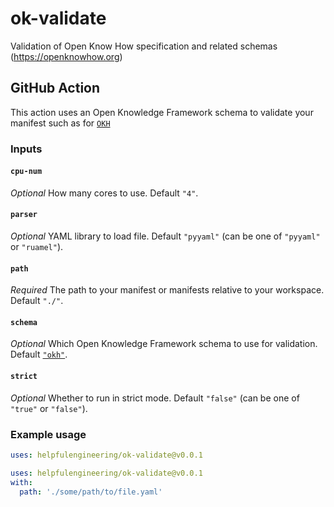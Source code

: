 # ok-validate

Validation of Open Know How specification and related schemas (https://openknowhow.org)
## GitHub Action

This action uses an Open Knowledge Framework schema to validate your manifest such as for [`OKH`](https://openknowhow.org/)

### Inputs

#### `cpu-num`

*Optional* How many cores to use. Default `"4"`.

#### `parser`

*Optional*  YAML library to load file. Default `"pyyaml"` (can be one of `"pyyaml"` or `"ruamel"`).

#### `path`

*Required* The path to your manifest or manifests relative to your workspace. Default `"./"`.

#### `schema`

*Optional* Which Open Knowledge Framework schema to use for validation. Default [`"okh"`](./okv/schemas/okh.yaml).

#### `strict`

*Optional* Whether to run in strict mode. Default `"false"` (can be one of `"true"` or `"false"`).
### Example usage

```yaml
uses: helpfulengineering/ok-validate@v0.0.1
```

```yaml
uses: helpfulengineering/ok-validate@v0.0.1
with:
  path: './some/path/to/file.yaml'
```
